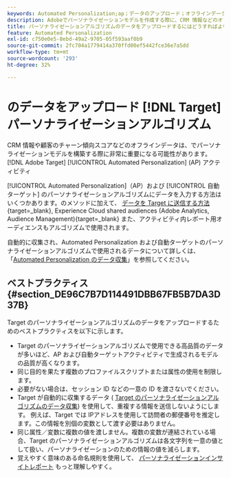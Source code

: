 ```yaml
---
keywords: Automated Personalization;ap；データのアップロード；オフラインデータ；パーソナライゼーションアルゴリズム；自動ターゲット；自動ターゲット；ベストプラクティス
description: Adobeでパーソナライゼーションモデルを作成する際に、CRM 情報などのオフラインデータをアップロードする方法を説明します [!DNL Target] Automated Personalization(AP) アクティビティ
title: パーソナライゼーションアルゴリズムのデータをアップロードするにはどうすればよいですか？
feature: Automated Personalization
exl-id: c750e0e5-8ebd-49a2-9705-05f593aaf0b9
source-git-commit: 2fc704a1779414a370ffd00ef5442fce36e7a5dd
workflow-type: tm+mt
source-wordcount: '293'
ht-degree: 32%

---
```


# のデータをアップロード [!DNL Target] パーソナライゼーションアルゴリズム

CRM 情報や顧客のチャーン傾向スコアなどのオフラインデータは、でパーソナライゼーションモデルを構築する際に非常に重要になる可能性があります。 [!DNL Adobe Target] [!UICONTROL Automated Personalization] (AP) アクティビティ

[!UICONTROL Automated Personalization]（AP）および [!UICONTROL 自動ターゲット] のパーソナライゼーションアルゴリズムにデータを入力する方法はいくつかあります。のメソッドに加えて、 [データを Target に送信する方法](https://experienceleague.adobe.com/docs/target-dev/developer/implementation/methods/methods-to-get-data-into-target.html){target=_blank}, Experience Cloud shared audiences (Adobe Analytics, Audience Management){target=_blank} また、アクティビティ内レポート用オーディエンスもアルゴリズムで使用されます。

自動的に収集され、Automated Personalization および自動ターゲットのパーソナライゼーションアルゴリズムで使用されるデータについて詳しくは、「[Automated Personalization のデータ収集](/help/main/c-activities/t-automated-personalization/ap-data.md)」を参照してください。

## ベストプラクティス {#section_DE96C7B7D114491DBB67FB5B7DA3D37B}

Target のパーソナライゼーションアルゴリズムのデータをアップロードするためのベストプラクティスを以下に示します。

* Target のパーソナライゼーションアルゴリズムで使用できる高品質のデータが多いほど、AP および自動ターゲットアクティビティで生成されるモデルの品質が高くなります。
* 同じ目的を果たす複数のプロファイルスクリプトまたは属性の使用を制限します。
* 必要がない場合は、セッション ID などの一意の ID を渡さないでください。
* Target が自動的に収集するデータ ( [Target のパーソナライゼーションアルゴリズムのデータ収集](/help/main/c-activities/t-automated-personalization/ap-data.md)) を使用して、重複する情報を送信しないようにします。 例えば、Target では IPアドレスを使用して訪問者の郵便番号を推定します。この情報を別個の変数として渡す必要はありません。
* 同じ属性／変数に複数の値を渡しません。複数の変数が連結されている場合、Target のパーソナライゼーションアルゴリズムは各文字列を一意の値として扱い、パーソナライゼーションのための情報の値を減らします。
* 覚えやすく意味のある命名規則を使用して、 [パーソナライゼーションインサイトレポート](/help/main/c-reports/c-personalization-insights-reports/personalization-insights-reports.md#concept_A897070E1EDC403EB84CFB7A6ECAD767) もっと理解しやすく。
